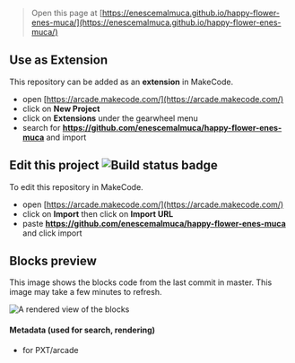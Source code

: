 


> Open this page at [https://enescemalmuca.github.io/happy-flower-enes-muca/](https://enescemalmuca.github.io/happy-flower-enes-muca/)

## Use as Extension

This repository can be added as an **extension** in MakeCode.

* open [https://arcade.makecode.com/](https://arcade.makecode.com/)
* click on **New Project**
* click on **Extensions** under the gearwheel menu
* search for **https://github.com/enescemalmuca/happy-flower-enes-muca** and import

## Edit this project ![Build status badge](https://github.com/enescemalmuca/happy-flower-enes-muca/workflows/MakeCode/badge.svg)

To edit this repository in MakeCode.

* open [https://arcade.makecode.com/](https://arcade.makecode.com/)
* click on **Import** then click on **Import URL**
* paste **https://github.com/enescemalmuca/happy-flower-enes-muca** and click import

## Blocks preview

This image shows the blocks code from the last commit in master.
This image may take a few minutes to refresh.

![A rendered view of the blocks](https://github.com/enescemalmuca/happy-flower-enes-muca/raw/master/.github/makecode/blocks.png)

#### Metadata (used for search, rendering)

* for PXT/arcade
<script src="https://makecode.com/gh-pages-embed.js"></script><script>makeCodeRender("{{ site.makecode.home_url }}", "{{ site.github.owner_name }}/{{ site.github.repository_name }}");</script>
